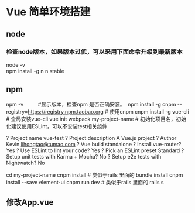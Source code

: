 # Vue 简单环境搭建

## node
### 检查node版本，如果版本过低，可以采用下面命令升级到最新版本
node -v  
npm install -g n
n stable
## npm
npm -v          #显示版本，检查npm 是否正确安装。 
npm install -g cnpm --registry=https://registry.npm.taobao.org      # 使用cnpm 
cnpm install -g vue-cli   # 全局安装vue-cli
vue init webpack  my-project-name   # 初始化项目名，初始化建议使用ESLint，可以不安装test相关组件

? Project name vue-test
? Project description A Vue.js project
? Author Kevin <lihongtao@tumao.com>
? Vue build standalone
? Install vue-router? Yes
? Use ESLint to lint your code? Yes
? Pick an ESLint preset Standard
? Setup unit tests with Karma + Mocha? No
? Setup e2e tests with Nightwatch? No


cd my-project-name
cnpm install  # 类似于rails 里面的 bundle install
cnpm install --save element-ui
cnpm run dev  # 类似于rails 里面的 rails s

## 修改App.vue
### <script> 中增加
import Vue from 'vue'
import ElementUI from 'element-ui'
import 'element-ui/lib/theme-default/index.css'

### template 中参考element ui 文档编写代码
### style 中参考element ui 文档编写代码

## 开发工具

- webstorm  https://www.jetbrains.com/webstorm/  

	破解： http://www.cnblogs.com/tzdy/p/6472538.html